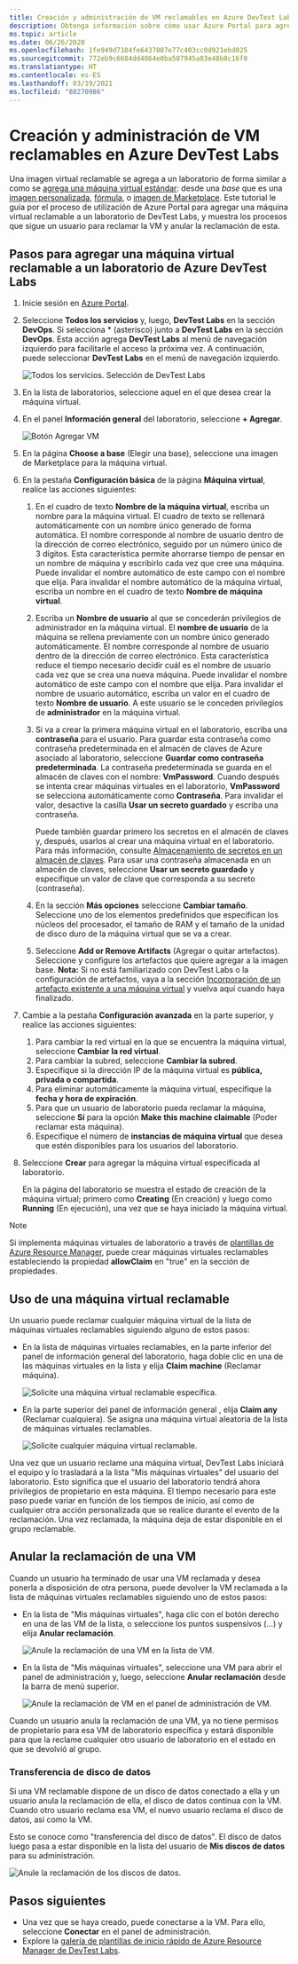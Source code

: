 ```yaml
---
title: Creación y administración de VM reclamables en Azure DevTest Labs | Microsoft Docs
description: Obtenga información sobre cómo usar Azure Portal para agregar una máquina virtual reclamable en Azure DevTest Labs y ver los procesos que se van a seguir para reclamar una máquina virtual o anular su reclamación.
ms.topic: article
ms.date: 06/26/2020
ms.openlocfilehash: 1fe949d7104fe6437087e77c403cc0d921ebd025
ms.sourcegitcommit: 772eb9c6684dd4864e0ba507945a83e48b8c16f0
ms.translationtype: HT
ms.contentlocale: es-ES
ms.lasthandoff: 03/19/2021
ms.locfileid: "88270986"
---
```

# <a name="create-and-manage-claimable-vms-in-azure-devtest-labs"></a>Creación y administración de VM reclamables en Azure DevTest Labs
Una imagen virtual reclamable se agrega a un laboratorio de forma similar a como se [agrega una máquina virtual estándar](devtest-lab-add-vm.md): desde una *base* que es una [imagen personalizada](devtest-lab-create-template.md), [fórmula](devtest-lab-manage-formulas.md), o [imagen de Marketplace](devtest-lab-configure-marketplace-images.md). Este tutorial le guía por el proceso de utilización de Azure Portal para agregar una máquina virtual reclamable a un laboratorio de DevTest Labs, y muestra los procesos que sigue un usuario para reclamar la VM y anular la reclamación de esta.

## <a name="steps-to-add-a-claimable-vm-to-a-lab-in-azure-devtest-labs"></a>Pasos para agregar una máquina virtual reclamable a un laboratorio de Azure DevTest Labs
1. Inicie sesión en [Azure Portal](https://go.microsoft.com/fwlink/p/?LinkID=525040).
1. Seleccione **Todos los servicios** y, luego, **DevTest Labs** en la sección **DevOps**. Si selecciona * (asterisco) junto a **DevTest Labs** en la sección **DevOps**. Esta acción agrega **DevTest Labs** al menú de navegación izquierdo para facilitarle el acceso la próxima vez. A continuación, puede seleccionar **DevTest Labs** en el menú de navegación izquierdo.

    ![Todos los servicios. Selección de DevTest Labs](./media/devtest-lab-create-lab/all-services-select.png)
1. En la lista de laboratorios, seleccione aquel en el que desea crear la máquina virtual.
2. En el panel **Información general** del laboratorio, seleccione **+ Agregar**.

    ![Botón Agregar VM](./media/devtest-lab-add-vm/devtestlab-home-blade-add-vm.png)
1. En la página **Choose a base** (Elegir una base), seleccione una imagen de Marketplace para la máquina virtual.
1. En la pestaña **Configuración básica** de la página **Máquina virtual**, realice las acciones siguientes:
    1. En el cuadro de texto **Nombre de la máquina virtual**, escriba un nombre para la máquina virtual. El cuadro de texto se rellenará automáticamente con un nombre único generado de forma automática. El nombre corresponde al nombre de usuario dentro de la dirección de correo electrónico, seguido por un número único de 3 dígitos. Esta característica permite ahorrarse tiempo de pensar en un nombre de máquina y escribirlo cada vez que cree una máquina. Puede invalidar el nombre automático de este campo con el nombre que elija. Para invalidar el nombre automático de la máquina virtual, escriba un nombre en el cuadro de texto **Nombre de máquina virtual**.
    2. Escriba un **Nombre de usuario** al que se concederán privilegios de administrador en la máquina virtual. El **nombre de usuario** de la máquina se rellena previamente con un nombre único generado automáticamente. El nombre corresponde al nombre de usuario dentro de la dirección de correo electrónico. Esta característica reduce el tiempo necesario decidir cuál es el nombre de usuario cada vez que se crea una nueva máquina. Puede invalidar el nombre automático de este campo con el nombre que elija. Para invalidar el nombre de usuario automático, escriba un valor en el cuadro de texto **Nombre de usuario**. A este usuario se le conceden privilegios de **administrador** en la máquina virtual.
    3. Si va a crear la primera máquina virtual en el laboratorio, escriba una **contraseña** para el usuario. Para guardar esta contraseña como contraseña predeterminada en el almacén de claves de Azure asociado al laboratorio, seleccione **Guardar como contraseña predeterminada**. La contraseña predeterminada se guarda en el almacén de claves con el nombre: **VmPassword**. Cuando después se intenta crear máquinas virtuales en el laboratorio, **VmPassword** se selecciona automáticamente como **Contraseña**. Para invalidar el valor, desactive la casilla **Usar un secreto guardado** y escriba una contraseña.

        Puede también guardar primero los secretos en el almacén de claves y, después, usarlos al crear una máquina virtual en el laboratorio. Para más información, consulte [Almacenamiento de secretos en un almacén de claves](devtest-lab-store-secrets-in-key-vault.md). Para usar una contraseña almacenada en un almacén de claves, seleccione **Usar un secreto guardado** y especifique un valor de clave que corresponda a su secreto (contraseña).
    4. En la sección **Más opciones** seleccione **Cambiar tamaño**. Seleccione uno de los elementos predefinidos que especifican los núcleos del procesador, el tamaño de RAM y el tamaño de la unidad de disco duro de la máquina virtual que se va a crear.
    5. Seleccione **Add or Remove Artifacts** (Agregar o quitar artefactos). Seleccione y configure los artefactos que quiere agregar a la imagen base.
    **Nota:** Si no está familiarizado con DevTest Labs o la configuración de artefactos, vaya a la sección [Incorporación de un artefacto existente a una máquina virtual](./devtest-lab-add-vm.md#add-an-existing-artifact-to-a-vm) y vuelva aquí cuando haya finalizado.
2. Cambie a la pestaña **Configuración avanzada** en la parte superior, y realice las acciones siguientes:
    1. Para cambiar la red virtual en la que se encuentra la máquina virtual, seleccione **Cambiar la red virtual**.
    2. Para cambiar la subred, seleccione **Cambiar la subred**.
    3. Especifique si la dirección IP de la máquina virtual es **pública, privada o compartida**.
    4. Para eliminar automáticamente la máquina virtual, especifique la **fecha y hora de expiración**.
    5. Para que un usuario de laboratorio pueda reclamar la máquina, seleccione **Sí** para la opción **Make this machine claimable** (Poder reclamar esta máquina).
    6. Especifique el número de **instancias de máquina virtual** que desea que estén disponibles para los usuarios del laboratorio.
3. Seleccione **Crear** para agregar la máquina virtual especificada al laboratorio.

   En la página del laboratorio se muestra el estado de creación de la máquina virtual; primero como **Creating** (En creación) y luego como **Running** (En ejecución), una vez que se haya iniciado la máquina virtual.

> [!NOTE]
> Si implementa máquinas virtuales de laboratorio a través de [plantillas de Azure Resource Manager](devtest-lab-create-environment-from-arm.md), puede crear máquinas virtuales reclamables estableciendo la propiedad **allowClaim** en "true" en la sección de propiedades.


## <a name="using-a-claimable-vm"></a>Uso de una máquina virtual reclamable

Un usuario puede reclamar cualquier máquina virtual de la lista de máquinas virtuales reclamables siguiendo alguno de estos pasos:

* En la lista de máquinas virtuales reclamables, en la parte inferior del panel de información general del laboratorio, haga doble clic en una de las máquinas virtuales en la lista y elija **Claim machine**  (Reclamar máquina).

  ![Solicite una máquina virtual reclamable específica.](./media/devtest-lab-add-vm/devtestlab-claim-VM.png)


* En la parte superior del panel de información general , elija **Claim any** (Reclamar cualquiera). Se asigna una máquina virtual aleatoria de la lista de máquinas virtuales reclamables.

  ![Solicite cualquier máquina virtual reclamable.](./media/devtest-lab-add-vm/devtestlab-claim-any.png)


Una vez que un usuario reclame una máquina virtual, DevTest Labs iniciará el equipo y lo trasladará a la lista "Mis máquinas virtuales" del usuario del laboratorio. Esto significa que el usuario del laboratorio tendrá ahora privilegios de propietario en esta máquina. El tiempo necesario para este paso puede variar en función de los tiempos de inicio, así como de cualquier otra acción personalizada que se realice durante el evento de la reclamación. Una vez reclamada, la máquina deja de estar disponible en el grupo reclamable.  

## <a name="unclaim-a-vm"></a>Anular la reclamación de una VM

Cuando un usuario ha terminado de usar una VM reclamada y desea ponerla a disposición de otra persona, puede devolver la VM reclamada a la lista de máquinas virtuales reclamables siguiendo uno de estos pasos:

- En la lista de "Mis máquinas virtuales", haga clic con el botón derecho en una de las VM de la lista, o seleccione los puntos suspensivos (...) y elija **Anular reclamación**.

  ![Anule la reclamación de una VM en la lista de VM.](./media/devtest-lab-add-vm/devtestlab-unclaim-VM2.png)

- En la lista de "Mis máquinas virtuales", seleccione una VM para abrir el panel de administración y, luego, seleccione **Anular reclamación** desde la barra de menú superior.

  ![Anule la reclamación de VM en el panel de administración de VM.](./media/devtest-lab-add-vm/devtestlab-unclaim-VM.png)

Cuando un usuario anula la reclamación de una VM, ya no tiene permisos de propietario para esa VM de laboratorio específica y estará disponible para que la reclame cualquier otro usuario de laboratorio en el estado en que se devolvió al grupo. 

### <a name="transferring-the-data-disk"></a>Transferencia de disco de datos
Si una VM reclamable dispone de un disco de datos conectado a ella y un usuario anula la reclamación de ella, el disco de datos continua con la VM. Cuando otro usuario reclama esa VM, el nuevo usuario reclama el disco de datos, así como la VM.

Esto se conoce como "transferencia del disco de datos". El disco de datos luego pasa a estar disponible en la lista del usuario de **Mis discos de datos** para su administración.

![Anule la reclamación de los discos de datos.](./media/devtest-lab-add-vm/devtestlab-unclaim-datadisks.png)



## <a name="next-steps"></a>Pasos siguientes
* Una vez que se haya creado, puede conectarse a la VM. Para ello, seleccione **Conectar** en el panel de administración.
* Explore la [galería de plantillas de inicio rápido de Azure Resource Manager de DevTest Labs](https://github.com/Azure/azure-devtestlab/tree/master/samples/DevTestLabs/QuickStartTemplates).
